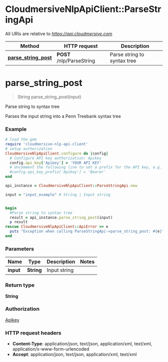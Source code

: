 # CloudmersiveNlpApiClient::ParseStringApi

All URIs are relative to *https://api.cloudmersive.com*

Method | HTTP request | Description
------------- | ------------- | -------------
[**parse_string_post**](ParseStringApi.md#parse_string_post) | **POST** /nlp/ParseString | Parse string to syntax tree


# **parse_string_post**
> String parse_string_post(input)

Parse string to syntax tree

Parses the input string into a Penn Treebank syntax tree

### Example
```ruby
# load the gem
require 'cloudmersive-nlp-api-client'
# setup authorization
CloudmersiveNlpApiClient.configure do |config|
  # Configure API key authorization: Apikey
  config.api_key['Apikey'] = 'YOUR API KEY'
  # Uncomment the following line to set a prefix for the API key, e.g. 'Bearer' (defaults to nil)
  #config.api_key_prefix['Apikey'] = 'Bearer'
end

api_instance = CloudmersiveNlpApiClient::ParseStringApi.new

input = "input_example" # String | Input string


begin
  #Parse string to syntax tree
  result = api_instance.parse_string_post(input)
  p result
rescue CloudmersiveNlpApiClient::ApiError => e
  puts "Exception when calling ParseStringApi->parse_string_post: #{e}"
end
```

### Parameters

Name | Type | Description  | Notes
------------- | ------------- | ------------- | -------------
 **input** | **String**| Input string | 

### Return type

**String**

### Authorization

[Apikey](../README.md#Apikey)

### HTTP request headers

 - **Content-Type**: application/json, text/json, application/xml, text/xml, application/x-www-form-urlencoded
 - **Accept**: application/json, text/json, application/xml, text/xml



